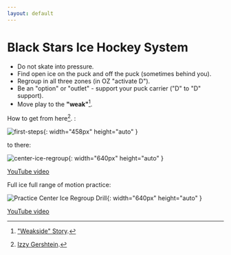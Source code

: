 ```yaml
---
layout: default
---
```

<link rel="stylesheet" href="/style.css">

# Black Stars Ice Hockey System

- Do not skate into pressure.
- Find open ice on the puck and off the puck (sometimes behind you).
- Regroup in all three zones (in OZ "activate D").
- Be an "option" or "outlet" - support your puck carrier ("D" to "D" support).
- Move play to the **"weak"**[^1].


How to get from here[^2].
:

![first-steps](https://github.com/user-attachments/assets/e9728cd9-4861-4622-b5aa-d0b053ae36a0){: width="458px" height="auto" }

to there:

![center-ice-regroup](https://github.com/user-attachments/assets/9faa6bf5-35a3-4ba0-a658-482aaf9403d7){: width="640px" height="auto" }

[YouTube video](https://youtu.be/xUTFwUlOSwE)

Full ice full range of motion practice:

![Practice Center Ice Regroup Drill](https://github.com/user-attachments/assets/b8e1d5f2-ae65-4656-8046-1ecd12b7bbda){: width="640px" height="auto" }

[YouTube video](https://youtu.be/GZMWYcK2a88)

[^1]: ["Weakside" Story](https://theweaksidestory.wordpress.com/2022/01/23/the-weak-side-story/).

[^2]: [Izzy Gershtein](https://arcadiaknights.com/sports/womens-ice-hockey/roster/izzy-gershtein/6717).

